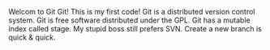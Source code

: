 Welcom to Git Git!
This is my first code!
Git is a distributed version control system.
Git is free software distributed under the GPL.
Git has a mutable index called stage.
My stupid boss still prefers SVN.
Create a new branch is quick & quick.
